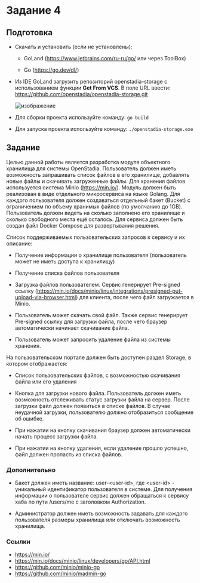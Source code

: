 # Задание 4

## Подготовка

- Скачать и установить (если не установлены):

    - GoLand (https://www.jetbrains.com/ru-ru/go/ или через ToolBox)

    - Go (https://go.dev/dl/)

- Из IDE GoLand загрузить репозиторий openstadia-storage с использованием функции **Get From VCS**. В поле URL
  ввести: <https://github.com/openstadia/openstadia-storage.git>

  ![изображение](/task4/image001.png)

- Для сборки проекта используйте команду: `go build`

- Для запуска проекта используйте команду: `./openstadia-storage.exe`

## Задание

Целью данной работы является разработка модуля объектного хранилища для системы OpenStadia. Пользователь должен иметь
возможность запрашивать список файлов в его хранилище, добавлять новые файлы и скачивать загруженные файлы. Для хранения
файлов используется система Minio (<https://min.io/>). Модуль должен быть реализован в виде отдельного микросервиса на
языке Golang. Для каждого пользователя должен создаваться отдельный бакет (Bucket) с ограничением по объему хранимых
файлов (по умолчанию до 1GB). Пользователь должен видеть на сколько заполнено его хранилище и сколько свободного места
ещё осталось. Для сервиса должен быть создан файл Docker Compose для развертывания решения.

Список поддерживаемых пользовательских запросов к сервису и их описание:

- Получение информации о хранилище пользователя (пользователь может не иметь доступа к хранилищу)

- Получение списка файлов пользователя

- Загрузка файлов пользователем. Сервис генерирует Pre-signed
  ссылку (<https://min.io/docs/minio/linux/integrations/presigned-put-upload-via-browser.html>) для клиента, после чего
  файл загружается в Minio.

- Пользователь может скачать свой файл. Также сервис генерирует Pre-signed ссылку для загрузки файла, после чего браузер
  автоматически начинает скачивание файла.

- Пользователь может запросить удаление файла из системы хранения.

На пользовательском портале должен быть доступен раздел Storage, в котором отображается:

- Список пользовательских файлов, с возможностью скачивания файла или его удаления

- Кнопка для загрузки нового файла. Пользователь должен иметь возможность отслеживать статус загрузки файла на сервер.
  После загрузки файл должен появиться в списке файлов. В случае неудачной загрузки, пользователю должно отобразиться
  сообщение об ошибке.

- При нажатии на кнопку скачивания браузер должен автоматически начать процесс загрузки файла.

- При нажатии на кнопку удаления, если удаление прошло успешно, файл должен пропасть из списка файлов.

### Дополнительно

- Бакет должен иметь название: user-\<user-id\>, где \<user-id\> - уникальный идентификатор пользователя в системе. Для
  получения информации о пользователе сервис должен обращаться к сервису хаба по пути /users/me с заголовком
  Authorization.

- Администратор должен иметь возможность задавать для каждого пользователя размеры хранилища или отключать возможность
  хранилища.

### Ссылки

- https://min.io/
- https://min.io/docs/minio/linux/developers/go/API.html
- https://github.com/minio/minio-go
- https://github.com/minio/madmin-go
